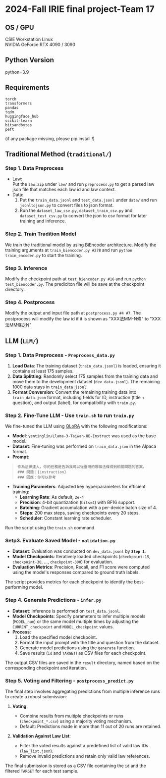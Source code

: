 # 2024-Fall IRIE final project-Team 17
## OS / GPU 
CSIE Workstation Linux \
NVIDIA GeForce RTX 4090 / 3090

## Python Version
python=3.9

## Requirements
```
torch
transformers
pandas
tqdm
huggingface_hub
scikit-learn
bitsandbytes
peft
```
(if any package missing, please pip install !)

## Traditional Method (`traditional/`)
### Step 1. **Data Preprocess**
  - Law: \
  Put the `law.zip` under `law/` and run `preprocess.py` to get a parsed law json file that matches each law id and law context.
  - Data:
    1. Put the `train_data.jsonl` and `test_data.jsonl` under `data/` and run `jsonltojson.py` to convert files to json format.
    2. Run the `dataset_law_csv.py`, `dataset_train_csv.py` and `dataset_test_csv.py` to convert the json to csv format for later training and inference.

### Step 2. **Train Tradition Model**
We train the traditional model by using BiEncoder architecture. 
Modify the training arguments at `train_biencoder.py #278` and run `python train_encoder.py` to start the training.

### Step 3. **Inference**
Modify the checkpoint path at `test_biencoder.py #16` and run `python test_biencoder.py`.
The prediciton file will be save at the checkpoint directory.

### Step 4. **Postprocess**
Modify the output and input file path at `postprocess.py #4 #7`.
The postprocess will modify the law id if it is shown as "XXX法MM-N條" to "XXX法MM條之N" 

## LLM (`LLM/`)

### Step 1. Data Preprocess - `Preprocess_data.py`

1. **Load Data**: The training dataset (`train_data.jsonl`) is loaded, ensuring it contains at least 175 samples.
2. **Data Splitting**: Randomly select 175 samples from the training data and move them to the development dataset (`dev_data.jsonl`). The remaining 1000 data stays in `train_data.jsonl`.
3. **Format Conversion**: Convert the remaining training data into `train_data.json` format, including fields for ID, instruction (title + question), and output (label), for compatibility with `train.py`.

### Step 2. Fine-Tune LLM - Use `train.sh` to run    `train.py`

We fine-tuned the LLM using [QLoRA](https://github.com/artidoro/qlora) with the following modifications:

- **Model**: `yentinglin/Llama-3-Taiwan-8B-Instruct` was used as the base model.
- **Dataset**: Fine-tuning was performed on `train_data.json` in the Alpaca format.
- **Prompt**: 
>     作為法律達人，你的任務是告訴我可以從臺灣的哪個法條得到相關問題的答案。
>     ### 問題：{instruction}
>     ### 回應：你可以參考
- **Training Parameters**: Adjusted key hyperparameters for efficient training:
  - **Learning Rate**: As default, `2e-4` 
  - **Precision**: 4-bit quantization (`bits=4`) with BF16 support.
  - **Batching**: Gradient accumulation with a per-device batch size of 4.
  - **Steps**: 200 max steps, saving checkpoints every 20 steps.
  - **Scheduler**: Constant learning rate scheduler.

Run the script using the `train.sh` command.

### Setp3. Evaluate Saved Model - `validation.py`

- **Dataset**: Evaluation was conducted on `dev_data.jsonl` by **`Step 1`**.
- **Model Checkpoints**: Iteratively loaded checkpoints (`checkpoint-15`, `checkpoint-30`, ..., `checkpoint-300`) for evaluation.
- **Evaluation Metrics**: Precision, Recall, and F1 score were computed using the model's responses compared to ground truth labels.

The script provides metrics for each checkpoint to identify the best-performing model.

### Step 4. Generate Predictions - `infer.py`


- **Dataset**: Inference is performed on `test_data.jsonl`.
- **Model Checkpoints**: Specify parameters to infer multiple models (`MODEL_num`) or the same model multiple times by adjusting the `CURRENT_checkpoint` and `MODEL_checkpoint` values.
- **Process**:
  1. Load the specified model checkpoint.
  2. Format the input prompt with the title and question from the dataset.
  3. Generate model predictions using the `generate` function.
  4. Save results (`id` and `TARGET`) as CSV files for each checkpoint.

The output CSV files are saved in the `result` directory, named based on the corresponding checkpoint and iteration.

### Step 5. Voting and Filtering - `postprocess_predict.py`

The final step involves aggregating predictions from multiple inference runs to create a robust submission:

1. **Voting**:
   - Combine results from multiple checkpoints or runs (`checkpoint_*.csv`) using a majority voting mechanism.
   - Default: Predictions made in more than 11 out of 20 runs are retained.

2. **Validation Against Law List**:
   - Filter the voted results against a predefined list of valid law IDs (`law_list.json`).
   - Remove invalid predictions and retain only valid law references.

The final submission is stored as a CSV file containing the `id` and the filtered `TARGET` for each test sample.